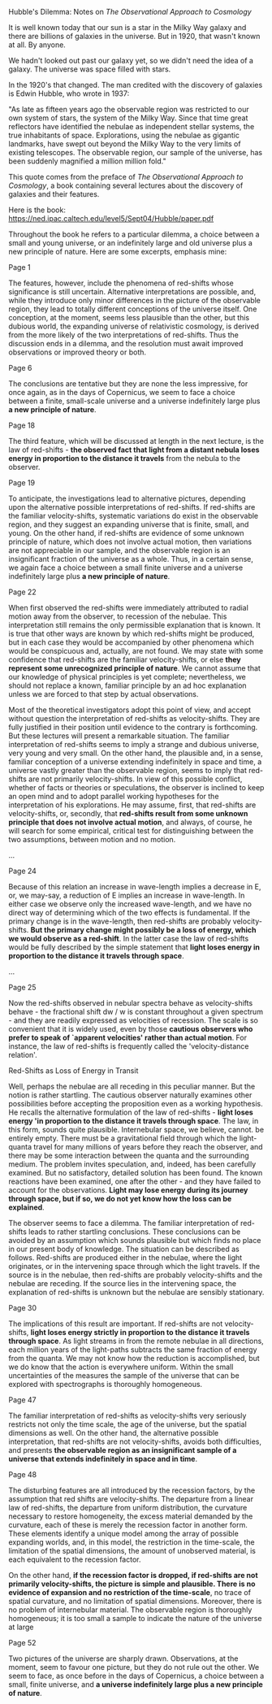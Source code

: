 Hubble's Dilemma: Notes on _The Observational Approach to Cosmology_ 

It is well known today that our sun is a star in the Milky Way galaxy and there are billions of galaxies in the universe. But in 1920, that wasn't known at all. By anyone. 

We hadn't looked out past our galaxy yet, so we didn't need the idea of a galaxy. The universe was space filled with stars.

In the 1920's that changed. The man credited with the discovery of galaxies is Edwin Hubble, who wrote in 1937:

"As late as fifteen years ago the observable region was restricted to our own system of stars, the system of the Milky Way. Since that time great reflectors have identified the nebulae as independent stellar systems, the true inhabitants of space. Explorations, using the nebulae as gigantic landmarks, have swept out beyond the Milky Way to the very limits of existing telescopes. The observable region, our sample of the universe, has been suddenly magnified a million million fold."

This quote comes from the preface of _The Observational Approach to Cosmology_, a book containing several lectures about the discovery of galaxies and their features.

Here is the book: https://ned.ipac.caltech.edu/level5/Sept04/Hubble/paper.pdf

Throughout the book he refers to a particular dilemma, a choice between a small and young universe, or an indefinitely large and old universe plus a new principle of nature. Here are some excerpts, emphasis mine:


Page 1

The features, however, include the phenomena of red-shifts whose significance is still uncertain. Alternative interpretations are possible, and, while they introduce only minor differences in the picture of the observable region, they lead to totally different conceptions of the universe itself. One conception, at the moment, seems less plausible than the other, but this dubious world, the expanding universe of relativistic cosmology, is derived from the more likely of the two interpretations of red-shifts. Thus the discussion ends in a dilemma, and the resolution must await improved observations or improved theory or both.


Page 6

The conclusions are tentative but they are none the less impressive, for once again, as in the days of Copernicus, we seem to face a choice between a finite, small-scale universe and a universe indefinitely large plus **a new principle of nature**.

Page 18

The third feature, which will be discussed at length in the next lecture, is the law of red-shifts - **the observed fact that light from a distant nebula loses energy in proportion to the distance it travels** from the nebula to the observer.


Page 19

To anticipate, the investigations lead to alternative pictures, depending upon the alternative possible interpretations of red-shifts. If red-shifts are the familiar velocity-shifts, systematic variations do exist in the observable region, and they suggest an expanding universe that is finite, small, and young. On the other hand, if red-shifts are evidence of some unknown principle of nature, which does not involve actual motion, then variations are not appreciable in our sample, and the observable region is an insignificant fraction of the universe as a whole. Thus, in a certain sense, we again face a choice between a small finite universe and a universe indefinitely large plus **a new principle of nature**.


Page 22

When first observed the red-shifts were immediately attributed to radial motion away from the observer, to recession of the nebulae. This interpretation still remains the only permissible explanation that is known. It is true that other ways are known by which red-shifts might be produced, but in each case they would be accompanied by other phenomena which would be conspicuous and, actually, are not found. We may state with some confidence that red-shifts are the familiar velocity-shifts, or else **they represent some unrecognized principle  of nature**. We cannot assume that our knowledge of physical principles is yet complete; nevertheless, we should not replace a known, familiar principle by an ad hoc explanation unless we are forced to that step by  actual observations. 

Most of the theoretical investigators adopt this point of view, and accept without question the interpretation of red-shifts as velocity-shifts. They are fully justified in their position until evidence to the contrary is forthcoming. But these lectures will present a remarkable situation. The familiar interpretation of red-shifts seems to imply a strange and dubious universe, very young and very small. On the other hand, the plausible and, in a sense, familiar conception of a universe extending indefinitely in space and time, a universe vastly greater than the observable region, seems to imply that red-shifts are not primarily velocity-shifts. In view of this possible conflict, whether of facts or theories or speculations, the observer is inclined to keep an open mind and to adopt parallel working hypotheses for the interpretation of his explorations. He may assume, first, that red-shifts are velocity-shifts, or, secondly, that **red-shifts result from some unknown principle that does not involve actual motion**, and always, of course, he will search for some empirical, critical test for distinguishing between the two assumptions, between motion and no motion.

...

Page 24

Because of this relation an increase in wave-length implies a decrease in E, or, we may-say, a reduction of E implies an increase in wave-length. In either case we observe only the increased wave-length, and we have no direct way of determining which of the two effects is fundamental. If the primary change is in the wave-length, then red-shifts are probably velocity-shifts. **But the primary change might possibly be a loss of energy, which we would observe as a red-shift**. In the latter case the law of red-shifts would be fully described by the simple statement that **light loses energy in proportion to the distance it travels through space**. 

...

Page 25

Now the red-shifts observed in nebular spectra behave as velocity-shifts behave - the fractional shift dw / w is constant throughout a given spectrum - and they are readily expressed as velocities of recession. The scale is so convenient that it is widely used, even by those **cautious observers who prefer to speak of `apparent velocities' rather than actual motion**. For instance, the law of red-shifts is frequently called the 'velocity-distance relation'. 

Red-Shifts as Loss of Energy in Transit

Well, perhaps the nebulae are all receding in this peculiar manner. But the notion is rather startling. The cautious observer naturally examines other possibilities before accepting the proposition even as a working hypothesis. He recalls the alternative formulation of the law of red-shifts - **light loses energy 'in proportion to the distance it travels through space**. The law, in this form, sounds quite plausible. Internebular space, we believe, cannot. be entirely empty. There must be a gravitational field through which the light-quanta travel for many millions of years before they reach the observer, and there may be some interaction between the quanta and the surrounding medium. The problem invites speculation, and, indeed, has been carefully examined. But no satisfactory, detailed solution has been found. The known reactions have been examined, one after the other - and they have failed to account for the observations. **Light may lose energy during its journey through space, but if so, we do not yet know how the loss can be explained**. 

The observer seems to face a dilemma. The familiar interpretation of red-shifts leads to rather startling conclusions. These conclusions can be avoided by an assumption which sounds plausible but which finds no place in our present body of knowledge. The situation can be described as follows. Red-shifts are produced either in the nebulae, where the light originates, or in the intervening space through which the light travels. If the source is in the nebulae, then red-shifts are probably velocity-shifts and the nebulae are receding. If the source lies in the intervening space, the explanation of red-shifts is unknown but the nebulae are sensibly stationary. 

Page 30

The implications of this result are important. If red-shifts are not velocity-shifts, **light loses energy strictly in proportion to the distance it travels through space**. As light streams in from the remote nebulae in all directions, each million years of the light-paths subtracts the same fraction of energy from the quanta. We may not know how the reduction is accomplished, but we do know that the action is everywhere uniform. Within the small uncertainties of the measures the sample of the universe that can be explored with spectrographs is thoroughly homogeneous. 

Page 47

The familiar interpretation of red-shifts as velocity-shifts very seriously restricts not only the time scale, the age of the universe, but the spatial dimensions as well. On the other hand, the alternative possible interpretation, that red-shifts are not velocity-shifts, avoids both difficulties, and presents **the observable region as an insignificant sample of a universe that extends indefinitely in space and in time**. 

Page 48

The disturbing features are all introduced by the recession factors, by the assumption that red shifts are velocity-shifts. The departure from a linear law of red-shifts, the departure from uniform distribution, the curvature necessary to restore homogeneity, the excess material demanded by the curvature, each of these is merely the recession factor in another form. These elements identify a unique model among the array of possible expanding worlds, and, in this model, the restriction in the time-scale, the limitation of the spatial dimensions, the amount of unobserved material, is each equivalent to the recession factor. 

On the other hand, **if the recession factor is dropped, if red-shifts are not primarily velocity-shifts, the picture is simple and plausible. There is no evidence of expansion and no restriction of the time-scale**, no trace of spatial curvature, and no limitation of spatial dimensions. Moreover, there is no problem of internebular material. The observable region is thoroughly homogeneous; it is too small a sample to indicate the nature of the universe at large

Page 52

Two pictures of the universe are sharply drawn. Observations, at the moment, seem to favour one picture, but they do not rule out the other. We seem to face, as once before in the days of Copernicus, a choice between a small, finite universe, and **a universe indefinitely large plus a new principle of nature**. 